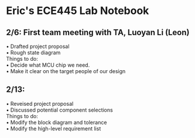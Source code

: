 # Eric's ECE445 Lab Notebook

## 2/6: First team meeting with TA, Luoyan Li (Leon)
  •  Drafted project proposal <br>
  •  Rough state diagram <br>
  Things to do: <br>
  •  Decide what MCU chip we need. <br>
  •  Make it clear on the target people of our design <br>
  
## 2/13: 
  • Reveised project proposal <br>
  • Discussed potential component selections <br>
  Things to do: <br>
  • Modify the block diagram and tolerance <br> 
  • Modify the high-level requirement list <br>
  
